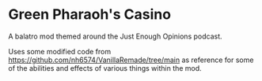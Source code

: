 # Green Pharaoh's Casino
A balatro mod themed around the Just Enough Opinions podcast.

Uses some modified code from https://github.com/nh6574/VanillaRemade/tree/main as reference for some of the abilities and effects of various things within the mod.
